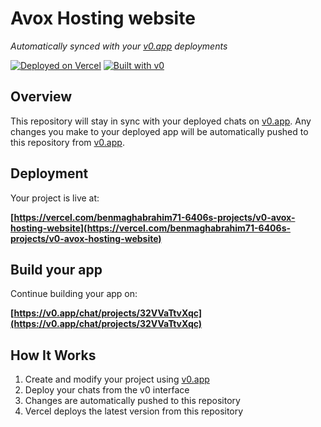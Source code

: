 # Avox Hosting website

*Automatically synced with your [v0.app](https://v0.app) deployments*

[![Deployed on Vercel](https://img.shields.io/badge/Deployed%20on-Vercel-black?style=for-the-badge&logo=vercel)](https://vercel.com/benmaghabrahim71-6406s-projects/v0-avox-hosting-website)
[![Built with v0](https://img.shields.io/badge/Built%20with-v0.app-black?style=for-the-badge)](https://v0.app/chat/projects/32VVaTtvXqc)

## Overview

This repository will stay in sync with your deployed chats on [v0.app](https://v0.app).
Any changes you make to your deployed app will be automatically pushed to this repository from [v0.app](https://v0.app).

## Deployment

Your project is live at:

**[https://vercel.com/benmaghabrahim71-6406s-projects/v0-avox-hosting-website](https://vercel.com/benmaghabrahim71-6406s-projects/v0-avox-hosting-website)**

## Build your app

Continue building your app on:

**[https://v0.app/chat/projects/32VVaTtvXqc](https://v0.app/chat/projects/32VVaTtvXqc)**

## How It Works

1. Create and modify your project using [v0.app](https://v0.app)
2. Deploy your chats from the v0 interface
3. Changes are automatically pushed to this repository
4. Vercel deploys the latest version from this repository